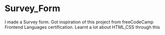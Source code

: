 # Survey_Form
I made a Survey form. Got inspiration of this project from freeCodeCamp Frontend Languages certification. Learnt a lot about HTML,CSS through this
